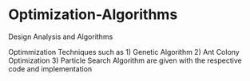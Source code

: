 # Optimization-Algorithms
Design Analysis and Algorithms

Optimmization Techniques such as 1) Genetic Algorithm 2) Ant Colony Optimization 3) Particle Search Algorithm are given with the respective code and implementation 
                                
